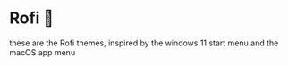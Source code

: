 
# Rofi 🤖

these are the Rofi themes, inspired by the windows 11 start menu and the macOS app menu

